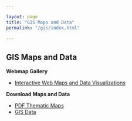 ```yaml
---

layout: page
title: "GIS Maps and Data"
permalink: "/gis/index.html"
    
---
```


## GIS Maps and Data


**Webmap Gallery**

- [Interactive Web Maps and Data Visualizations](/gis/map-gallery.html)

**Download Maps and Data**

- [PDF Thematic Maps](/gis/thematic-maps.html)
- [GIS Data](/gis/gis-data.html)


